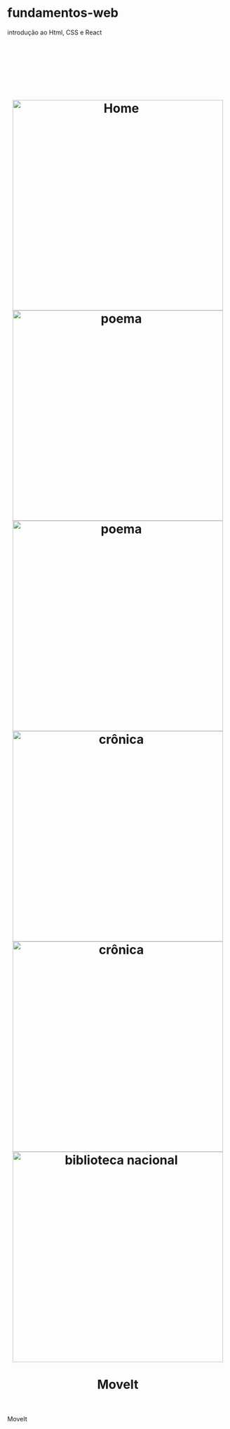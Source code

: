 # fundamentos-web
introdução ao Html, CSS e React

<h1 align="center">
    <br>
      <h1 align="center">
    <br>
        <img src="./github/assets/Home.png" alt="Home" width="480">
        <img src="/github/assets/poema I.png" alt="poema" width="480">
        <img src="./github/assets/poema-informações do autor.png" alt="poema" width="480">
        <img src="./github/assets/crônica I.png" alt="crônica" width="480">
        <img src="./github/assets/Crônica- informações sobre o autor.png" alt="crônica" width="480">
        <img src="./github/assets/Link para biblioteca nacional (link aberto em uma nova guia).png" alt="biblioteca nacional" width="480">
    <br><br>
        MoveIt 
</h1>
    <br><br>
        MoveIt 
</h1>

